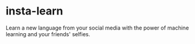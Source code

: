 # insta-learn

Learn a new language from your social media with the power of machine learning and your friends' selfies.
